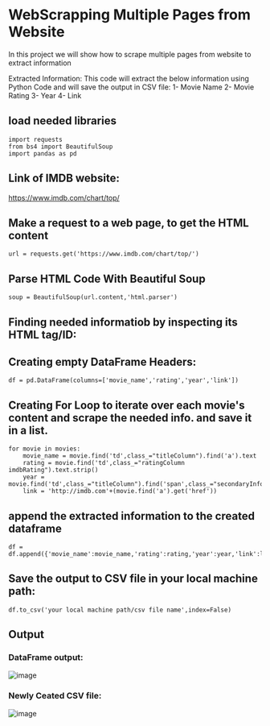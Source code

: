 # WebScrapping Multiple Pages from Website
In this project we will show how to scrape multiple pages from website to extract information

Extracted Information:
This code will extract the below information using Python Code and will save the output in CSV file:
	1- Movie Name
	2- Movie Rating
	3- Year
	4- Link
	
## load needed libraries

	import requests
	from bs4 import BeautifulSoup
	import pandas as pd

## Link of IMDB website:
https://www.imdb.com/chart/top/

## Make a request to a web page, to get the HTML content
	url = requests.get('https://www.imdb.com/chart/top/')

## Parse HTML Code With Beautiful Soup
	soup = BeautifulSoup(url.content,'html.parser')

## Finding needed informatiob by inspecting its HTML tag/ID:
## Creating empty DataFrame Headers:
	df = pd.DataFrame(columns=['movie_name','rating','year','link'])

## Creating For Loop to iterate over each movie's content and scrape the needed info. and save it in a list.
	for movie in movies:
	    movie_name = movie.find('td',class_="titleColumn").find('a').text
	    rating = movie.find('td',class_="ratingColumn imdbRating").text.strip()
	    year = movie.find('td',class_="titleColumn").find('span',class_="secondaryInfo").text.replace('(','').replace(')','')
	    link = 'http://imdb.com'+(movie.find('a').get('href'))
    
## append the extracted information to the created dataframe
	df = df.append({'movie_name':movie_name,'rating':rating,'year':year,'link':link},ignore_index=True)

## Save the output to CSV file in your local machine path:
	df.to_csv('your local machine path/csv file name',index=False)

## Output
### DataFrame output:
![image](https://user-images.githubusercontent.com/109844538/180596413-6d74d6b1-75a9-4412-b5e5-edbbf1574c44.png)

### Newly Ceated CSV file:
![image](https://user-images.githubusercontent.com/109844538/180596463-dc354b3a-feaa-47d6-9088-7a59337a6184.png)

